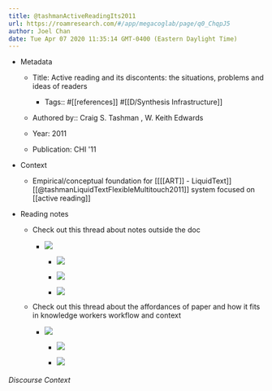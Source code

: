 ```yaml
---
title: @tashmanActiveReadingIts2011
url: https://roamresearch.com/#/app/megacoglab/page/q0_ChqpJ5
author: Joel Chan
date: Tue Apr 07 2020 11:35:14 GMT-0400 (Eastern Daylight Time)
---
```


- Metadata

    - Title: Active reading and its discontents: the situations, problems and ideas of readers

        - Tags:: #[[references]] #[[D/Synthesis Infrastructure]]

    - Authored by::  Craig S. Tashman ,  W. Keith Edwards

    - Year: 2011

    - Publication: CHI '11
- Context

    - Empirical/conceptual foundation for [[[[ART]] - LiquidText]] [[@tashmanLiquidTextFlexibleMultitouch2011]] system focused on [[active reading]]
- Reading notes

    - Check out this thread about notes outside the doc

        - ![](https://firebasestorage.googleapis.com/v0/b/firescript-577a2.appspot.com/o/imgs%2Fapp%2Fmegacoglab%2FADtQr9FAa8?alt=media&token=36f116e4-8e85-4e0b-a122-a618b31aafea)

            - ![](https://firebasestorage.googleapis.com/v0/b/firescript-577a2.appspot.com/o/imgs%2Fapp%2Fmegacoglab%2FWmZOXC9gZB?alt=media&token=a3226aee-96d4-4842-b988-5811580d9c8e)

            - ![](https://firebasestorage.googleapis.com/v0/b/firescript-577a2.appspot.com/o/imgs%2Fapp%2Fmegacoglab%2F4Y_zPjUZoX?alt=media&token=fa7ac938-b81c-4f7c-ac76-c69da68587b6)

            - ![](https://firebasestorage.googleapis.com/v0/b/firescript-577a2.appspot.com/o/imgs%2Fapp%2Fmegacoglab%2FyQPDjFcWnz?alt=media&token=1acd9eeb-e0ec-41b1-ac4a-fb55f15dc65b)

    - Check out this thread about the affordances of paper and how it fits in knowledge workers workflow and context

        - ![](https://firebasestorage.googleapis.com/v0/b/firescript-577a2.appspot.com/o/imgs%2Fapp%2Fmegacoglab%2FHEGKtxARhs?alt=media&token=8929b1ba-68af-4997-9adb-a4ea4f03dd1f)

            - ![](https://firebasestorage.googleapis.com/v0/b/firescript-577a2.appspot.com/o/imgs%2Fapp%2Fmegacoglab%2FAzNs7NKO8x?alt=media&token=8d78a4b6-64e2-4816-be15-510734259c5f)

            - ![](https://firebasestorage.googleapis.com/v0/b/firescript-577a2.appspot.com/o/imgs%2Fapp%2Fmegacoglab%2FiHGm9z6APd?alt=media&token=60d2969d-04cf-4443-b3f7-aca53cff7677)

###### Discourse Context


